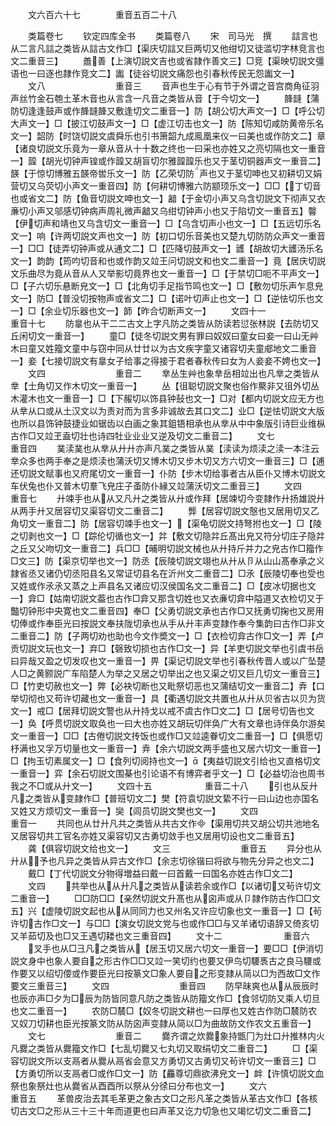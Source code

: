<!-- { "loadSidebar": true } -->
　　文六百六十七　　　　重音五百二十八

　　类篇卷七
　　钦定四库全书
　　类篇卷八
　　宋　司马光　撰
　　誩言也从二言凡誩之类皆从誩古文作□【渠庆切誩又巨两切又他绀切又徒滥切字林竞言也文二重音三】
　　譱善【上演切説文吉也或省隷作善文三】□竞【渠映切説文彊语也一曰逐也隷作竞文二】讟【徒谷切説文痛怨也引春秋传民无怨讟文一】
　　文八　　　　　　　　重音三
　　音声也生于心有节于外谓之音宫商角征羽声丝竹金石匏土革木音也从言含一凡音之类皆从音【于今切文一】
　　韸韼【蒲防切逢逢鼓声或作韸韼韸又敷逢切文二重音一】防【胡公切大声文一】□【呼公切大声文一】□【披江切鼓声文一】□【虚江切击也文一】防【陈知切咸防黄帝乐名文一】韶防【时饶切説文虞舜乐也引书箫韶九成鳯凰来仪一曰美也或作防文二】章【诸良切説文乐竟为一章从音从十十数之终也一曰采也亦姓又之亮切隔也文一重音一】韹【胡光切钟声锽或作韹又胡盲切尔雅韹韹乐也又于茎切铜器声文一重音二】韺【于惊切博雅五韺帝喾乐文一】防【乙荣切防声也又于茎切呻也又初耕切又娟营切又乌荧切小声文一重音四】防【何耕切博雅六防颛顼乐文一】□□【丁切音也或省文二】防【鱼音切説文呻也文一】韽【于金切小声又乌含切説文下彻声又衣亷切小声又邬感切钟病声周礼微声韽又乌绀切钟声小也又于陷切文一重音五】韾【伊切声和靖也又乌含切文一重音一】□【乌含切声小也文一】□【五远切乐名文一】响【许两切説文声也文一】防【初口切乐音美也又楚九切防防众声文一重音一】□□【徒弄切钟声或从通文二】□【匹降切鼓声文一】頀【胡故切大頀汤乐名文一】韵韵【筠呁切音和也或作韵又竝王问切説文和也文二重音一】竟【居庆切説文乐曲尽为竟从音从人又举影切竟界也文一重音一】□【于禁切□呃不平声文一】□【子六切乐悬断皃文一】□【北角切手足指节鸣也文一】□【敷勿切乐声乍息皃文一】防□【普没切按物声或省文二】□【诺叶切声止也文一】□【逆怯切乐也文一】□【余业切乐器也文一】韴【昨合切断声文一】
　　文四十一　　　　　　重音十七
　　防辠也从干二二古文上字凡防之类皆从防读若愆张林説【去防切又丘闲切文一重音一】
　　童□【徒冬切説文男有罪曰奴奴曰童女曰妾一曰山无艸木曰童又姓籀文童中与窃中同从廿廿以为古文疾字童又诸容切夫童郕地文二重音一】妾【七接切説文有辠女子给事之得接于君者春秋传曰女为人妾妾不娉也文一】
　　文四　　　　　　　　重音二
　　丵丛生艸也象丵岳相竝出也凡丵之类皆从丵【士角切又作木切文一重音一】
　　丛【徂聪切説文聚也俗作藂非又徂外切丛木灌木也文一重音一】□【下赧切以饰县钟鼔也文一】□对【都内切説文应无方也从丵从口或从土汉文以为责对而为言多非诚故去其口文二】业□【逆怯切説文大版也所以县饰钟鼓捷业如锯齿以白画之象其鉏铻相承也从丵从中中象版引诗巨业维枞古作□又竝玊盍切壮也诗四牡业业业又逆及切文二重音二】
　　文七　　　　　　　　重音四
　　菐渎菐也从丵从廾廾亦声凡菐之类皆从菐【渎读为烦渎之渎一本注云丵众多也两手奉之是烦渎也蒲沃切又博木切又步木切又方六切文一重音三】□【逋还切説文赋事也又府尾切文一重音一】仆防【步木切给事者古从臣仆又博木切説文车伏兔也仆又普木切羣飞皃庄子蚉防仆縁又竝蒲沃切文二重音三】
　　文四　　　　　　　　重音七
　　廾竦手也从从又凡廾之类皆从廾或作拜【居竦切今变隷作廾扬雄説廾从两手廾又居容切又渠容切文二重音二】
　　龏【居容切説文慤也又居用切又乙角切文一重音二】防【居容切竦手也文一】【渠龟切説文持弩拊也文一】□【陵之切剥也文一】□【踪伦切循也文一】弅【敷文切隐弅丘髙出皃又符分切庄子隐弅之丘又父吻切文一重音二】兵□□【晡明切説文械也从廾持斤并力之皃古作□籀作□文三】防【渠京切举也文一】防丞【辰陵切説文翊也从廾从卪从山山髙奉承之义隷省丞又诸仍切丞阳县名又常证切县名在沂州文二重音二】□氶【辰陵切奉也受也又姓或作氶氶又蒸之上声县名又诸应切汉侯国名文二重音二】□【皮冰切据也文一】弇□【姑南切説文葢也古作□弇又那含切姓也又衣亷切弇中隘道又衣检切又于豓切钟形中央寛也文二重音四】奉□【父勇切説文承也古作□又抚勇切掬也又房用切俸或作奉臣光曰按説文奉扶陇切承也从手从廾丰声变隷作奉今集韵曰古作□非文二重音二】防【子两切劝也助也今文作奬文一】□【衣检切弇古作□文一】弄【卢贡切説文玩也文一】弃□【磬致切损也古作□文一】异【羊吏切説文举也引虞书岳曰异哉又盈之切发叹也文一重音一】畀【渠记切説文举也引春秋传晋人或以广坠楚人□之黄颢説广车陷楚人为举之又居之切举出之也又渠之切又巨几切文一重音三】□【竹吏切赦也文一】弊【必袂切断也又毗祭切恶也又蒲结切文一重音二】弆【口举切彻也又苟许切藏也文一重音一】具【衢遇切説文共置也从廾从贝省古以贝为货文一】戒□【居拜切説文警也从廾持戈以戒不虞古作□文二】□【居号切告也文一】奂【呼贯切説文取奂也一曰大也亦姓又胡玩切伴奂广大有文章也诗伴奂尔游矣文一重音一】□□【古倦切説文抟饭也或作□又竝逵眷切文二重音一】□【俱愿切杼满也又孚万切量也文一重音一】弆【余六切説文两手盛也又居六切文一重音一】□【拘玉切素属文一】□【食列切阅持也文一】【夷益切説文引给也又直格切文一重音一】弈【余石切説文围棊也引论语不有博弈者乎文一】□【必益切治也周书我之不□或从廾文一】
　　文四十五　　　　　　重音二十八
　　引也从反廾凡之类皆从变隷作□【普班切文二】樊【符袁切説文絷不行一曰山边也亦国名又姓又方烦切文一重音一】奱【闾员切説文樊也文一】
　　文四　　　　　　　　重音一
　　共同也从廿廾凡共之类皆从共古文作【渠用切共又胡公切共池地名又居容切共工官名亦姓又渠容切又古勇切敛手也又居用切设也文二重音五】
　　龚【俱容切説文给也文一】
　　文三　　　　　　　　重音五
　　异分也从廾从予也凡异之类皆从异古文作□【余志切徐锴曰将欲与物先分异之也文二】
　　戴□【丁代切説文分物得増益曰戴一曰首戴一曰国名亦姓古作□文二】
　　文四
　　共举也从从廾凡之类皆从读若余或作□【以诸切又茍许切文二重音一】
　　□□防□□【亲然切説文升髙也从囟声或从卩隷作防古作□□文五】兴【虚陵切説文起也从从同同力也又州名又许应切象也文一重音一】□【茍许切古作□文一】与□□【演女切説文党与也或作□□与又羊诸切语辞又倚亥切又羊茹切及也□又王遇切耧也文三重音四】
　　文十二　　　　　　　重音六
　　叉手也从□彐凡之类皆从【居玉切又居六切文一重音一】要□□【伊消切説文身中也象人要自之形古作□□又竝一笑切约也要又伊鸟切騕褭古之良马騕或作要又以绍切偠或作要臣光曰按篆文□象人要自之形变隷从简以□为西故□文作要文三重音三】
　　文四　　　　　　　　重音四
　　防早昧爽也从从辰辰时也辰亦声□夕为□辰为防皆同意凡防之类皆从防籀文作□【食邻切防又乘人切旦也文二重音一】
　　农防□辳□【奴冬切説文耕也一曰厚也又姓古作防□辳防农又奴刀切耕也臣光按篆文防从防囟声变隷从简以□为曲故防文作农文五重音一】
　　文七　　　　　　　　重音二
　　爨齐谓之炊爨象持甑冂为灶口廾推林内火凡爨之类皆从爨籀文作□【七乱切爨又七丸切又取绢切文二重音二】
　　□【渠容切説文所以支鬲者从爨从鬲省会意又方勇切又古勇切又茍许切文一重音三】□【方勇切所以支鬲者□或作□文一】防【麤尊切鼎欲沸皃文一】衅【许慎切説文血祭也象祭灶也从爨省从酉酉所以祭从分徐曰分布也文一】
　　文六　　　　　　　　重音五
　　革兽皮治去其毛革更之象古文□之形凡革之类皆从革古文作□【各核切古文□之形从三十三十年而道更也曰声革又讫力切急也又竭忆切文二重音二】
